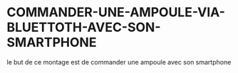 # COMMANDER-UNE-AMPOULE-VIA-BLUETTOTH-AVEC-SON-SMARTPHONE
le but de ce montage est de commander une ampoule avec son smartphone 
